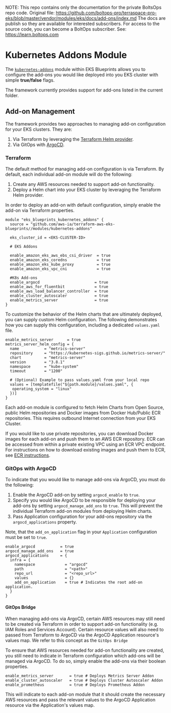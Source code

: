 <!-- note marker start -->
NOTE: This repo contains only the documentation for the private BoltsOps repo code.
Original file: https://github.com/boltops-pro/terraspace-pro-eks/blob/master/vendor/modules/eks/docs/add-ons/index.md
The docs are publish so they are available for interested subscribers.
For access to the source code, you can become a BoltOps subscriber.
See: https://learn.boltops.com

<!-- note marker end -->

# Kubernetes Addons Module

The [`kubernetes-addons`](https://github.com/aws-ia/terraform-aws-eks-blueprints/tree/main/modules/kubernetes-addons) module within EKS Blueprints allows you to configure the add-ons you would like deployed into you EKS cluster with simple **true/false** flags.

The framework currently provides support for add-ons listed in the current folder.

## Add-on Management

The framework provides two approaches to managing add-on configuration for your EKS clusters. They are:

1. Via Terraform by leveraging the [Terraform Helm provider](https://registry.terraform.io/providers/hashicorp/helm/latest/docs).
2. Via GitOps with [ArgoCD](https://argo-cd.readthedocs.io/en/stable/).

### Terraform

The default method for managing add-on configuration is via Terraform. By default, each individual add-on module will do the following:

1. Create any AWS resources needed to support add-on functionality.
2. Deploy a Helm chart into your EKS cluster by leveraging the Terraform Helm provider.

In order to deploy an add-on with default configuration, simply enable the add-on via Terraform properties.

```hcl
module "eks_blueprints_kubernetes_addons" {
  source = "github.com/aws-ia/terraform-aws-eks-blueprints//modules/kubernetes-addons"

  eks_cluster_id = <EKS-CLUSTER-ID>

  # EKS Addons

  enable_amazon_eks_aws_ebs_csi_driver  = true
  enable_amazon_eks_coredns             = true
  enable_amazon_eks_kube_proxy          = true
  enable_amazon_eks_vpc_cni             = true

  #K8s Add-ons
  enable_argocd                        = true
  enable_aws_for_fluentbit             = true
  enable_aws_load_balancer_controller  = true
  enable_cluster_autoscaler            = true
  enable_metrics_server                = true
}
```

To customize the behavior of the Helm charts that are ultimately deployed, you can supply custom Helm configuration. The following demonstrates how you can supply this configuration, including a dedicated `values.yaml` file.

```hcl
enable_metrics_server      = true
metrics_server_helm_config = {
  name           = "metrics-server"
  repository     = "https://kubernetes-sigs.github.io/metrics-server/"
  chart          = "metrics-server"
  version        = "3.8.1"
  namespace      = "kube-system"
  timeout        = "1200"

  # (Optional) Example to pass values.yaml from your local repo
  values = [templatefile("${path.module}/values.yaml", {
   operating_system = "linux"
  })]
}
```

Each add-on module is configured to fetch Helm Charts from Open Source, public Helm repositories and Docker images from Docker Hub/Public ECR repositories. This requires outbound Internet connection from your EKS Cluster.

If you would like to use private repositories, you can download Docker images for each add-on and push them to an AWS ECR repository. ECR can be accessed from within a private existing VPC using an ECR VPC endpoint. For instructions on how to download existing images and push them to ECR, see [ECR instructions](../advanced/ecr-instructions.md).

### GitOps with ArgoCD

To indicate that you would like to manage add-ons via ArgoCD, you must do the following:

1. Enable the ArgoCD add-on by setting `argocd_enable` to `true`.
2. Specify you would like ArgoCD to be responsible for deploying your add-ons by setting `argocd_manage_add_ons` to `true`. This will prevent the individual Terraform add-on modules from deploying Helm charts.
3. Pass Application configuration for your add-ons repository via the `argocd_applications` property.

Note, that the `add_on_application` flag in your `Application` configuration must be set to `true`.

```hcl
enable_argocd           = true
argocd_manage_add_ons   = true
argocd_applications     = {
  infra = {
    namespace             = "argocd"
    path                  = "<path>"
    repo_url              = "<repo_url>"
    values                = {}
    add_on_application    = true # Indicates the root add-on application.
  }
}
```

#### GitOps Bridge

When managing add-ons via ArgoCD, certain AWS resources may still need to be created via Terraform in order to support add-on functionality (e.g. IAM Roles and Services Account). Certain resource values will also need to passed from Terraform to ArgoCD via the ArgoCD Application resource's values map. We refer to this concept as the `GitOps Bridge`

To ensure that AWS resources needed for add-on functionality are created, you still need to indicate in Terraform configuration which add-ons will be managed via ArgoCD. To do so, simply enable the add-ons via their boolean properties.

```
enable_metrics_server       = true # Deploys Metrics Server Addon
enable_cluster_autoscaler   = true # Deploys Cluster Autoscaler Addon
enable_prometheus           = true # Deploys Prometheus Addon
```

This will indicate to each add-on module that it should create the necessary AWS resources and pass the relevant values to the ArgoCD Application resource via the Application's values map.
